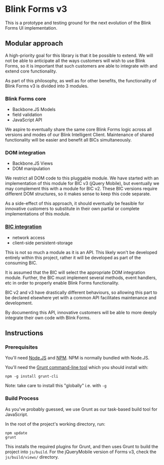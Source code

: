 # Blink Forms v3

This is a prototype and testing ground for the next evolution of the
Blink Forms UI implementation.

## Modular approach

A high-priority goal for this library is that it be possible to extend. We will not be able to anticipate all the ways customers will wish to use Blink Forms, so it is important that such customers are able to integrate with and extend core functionality.

As part of this philosophy, as well as for other benefits, the functionality of Blink Forms v3 is divided into 3 modules.

### Blink Forms core

- Backbone.JS Models
- field validation
- JavaScript API

We aspire to eventually share the same core Blink Forms logic across all versions and modes of our Blink Intelligent Client. Maintenance of shared functionality will be easier and benefit all BICs simultaneously.

### DOM integration

- Backbone.JS Views
- DOM manipulation

We restrict all DOM code to this pluggable module. We have started with an implementation of this module for BIC v3 (jQuery Mobile), but eventually we may complement this with a module for BIC v2. These BIC versions require different DOM structures, so it makes sense to keep this code separate.

As a side-effect of this approach, it should eventually be feasible for innovative customers to substitute in their own partial or complete implementations of this module.

### [BIC integration](BIC.md)

- network access
- client-side persistent-storage

This is not so much a module as it is an API. This likely won't be developed entirely within this project, rather it will be developed as part of the consuming BIC.

It is assumed that the BIC will select the appropriate DOM integration module. Further, the BIC must implement several methods, event handlers, etc in order to properly enable Blink Forms functionality.

BIC v2 and v3 have drastically different behaviours, so allowing this part to be declared elsewhere yet with a common API facilitates maintenance and development.

By documenting this API, innovative customers will be able to more deeply integrate their own code with Blink Forms.


## Instructions

### Prerequisites

You'll need [Node.JS](nodejs.org) and [NPM](npmjs.org). NPM is normally
bundled with Node.JS.

You'll need the [Grunt command-line tool](gruntjs.com) which you should
install with:

    npm -g install grunt-cli

Note: take care to install this "globally" i.e. with `-g`

### Build Process

As you've probably guessed, we use Grunt as our task-based build tool
for JavaScript.

In the root of the project's working directory, run:

    npm update
    grunt

This installs the required plugins for Grunt, and then uses Grunt to
build the project into `js/build`. For the jQueryMobile version of Forms v3,
check the `js/build/views/` directory.